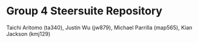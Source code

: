 # Group 4 Steersuite Repository

Taichi Aritomo (ta340), Justin Wu (jw879), Michael Parrilla (map565), Kian Jackson (kmj129)
